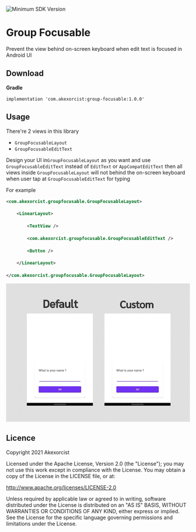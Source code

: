 ![Minimum SDK Version](https://img.shields.io/badge/minSdkVersion-21-brightgreen) 

# Group Focusable
Prevent the view behind on-screen keyboard when edit text is focused in Android UI

## Download
**Gradle**
```
implementation 'com.akexorcist:group-focusable:1.0.0'
```

## Usage
There\'re 2 views in this library
* `GroupFocusableLayout`
* `GroupFocusableEditText`

Design your UI in`GroupFocusableLayout` as you want and use `GroupFocusableEditText` instead of `EditText` or `AppCompatEditText`
then all views inside `GroupFocusableLayout` will not behind the on-screen keyboard when user tap at `GroupFocusableEditText` for typing

For example
```xml
<com.akexorcist.groupfocusable.GroupFocusableLayout>
    
    <LinearLayout>
        
        <TextView />
        
        <com.akexorcist.groupfocusable.GroupFocusableEditText />
        
        <Button />
        
    </LinearLayout>
    
</com.akexorcist.groupfocusable.GroupFocusableLayout>
```

![Sample](./image/sample.gif)

## Licence
Copyright 2021 Akexorcist

Licensed under the Apache License, Version 2.0 (the "License"); you may not use this work except in compliance with the License. You may obtain a copy of the License in the LICENSE file, or at:

http://www.apache.org/licenses/LICENSE-2.0

Unless required by applicable law or agreed to in writing, software distributed under the License is distributed on an "AS IS" BASIS, WITHOUT WARRANTIES OR CONDITIONS OF ANY KIND, either express or implied. See the License for the specific language governing permissions and limitations under the License.
